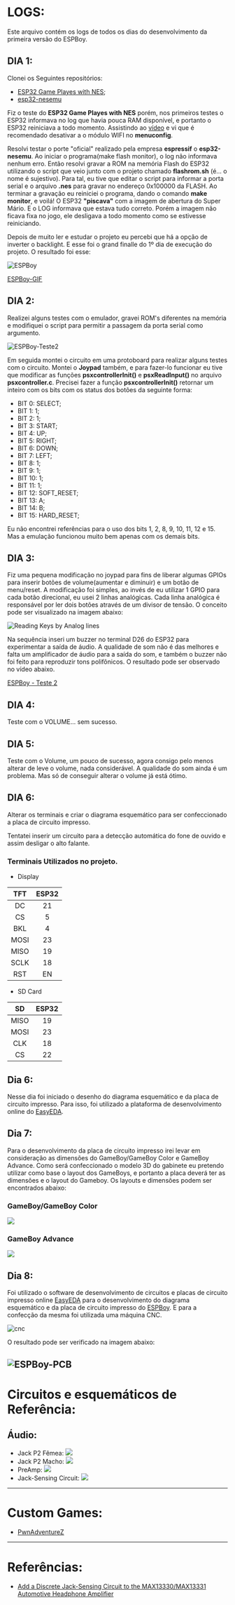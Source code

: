 # LOGS:

Este arquivo contém os logs de todos os dias do desenvolvimento da primeira versão do ESPBoy.

## DIA 1:

Clonei os Seguintes repositórios:

* [ESP32 Game Playes with NES](https://github.com/nickfox-taterli/nes-game-with-sound-esp32);
* [esp32-nesemu](https://github.com/espressif/esp32-nesemu)

Fiz o teste do **ESP32 Game Playes with NES** porém, nos primeiros testes o ESP32 informava no log que havia pouca RAM disponível, e portanto o ESP32 reiniciava a todo momento. Assistindo ao [vídeo](https://www.youtube.com/watch?v=6oSsaTSyXGw) e vi que é recomendado desativar a o módulo WIFI no **menuconfig**.

Resolvi testar o porte "oficial" realizado pela empresa **espressif** o **esp32-nesemu**. Ao iniciar o programa(make flash monitor), o log não informava nenhum erro. Então resolvi gravar a ROM na memória Flash do ESP32 utilizando o script que veio junto com o projeto chamado **flashrom.sh** (é... o nome é sujestivo). Para tal, eu tive que editar o script para informar a porta serial e o arquivo **.nes** para gravar no endereço 0x100000 da FLASH. Ao terminar a gravação eu reiniciei o programa, dando o comando **make monitor**, e voilá! O ESP32 **"piscava"** com a imagem de abertura do Super Mário. E o LOG informava que estava tudo correto. Porém a imagem não ficava fixa no jogo, ele desligava a todo momento como se estivesse reiniciando. 

Depois de muito ler e estudar o projeto eu percebi que há a opção de inverter o backlight. E esse foi o grand finalle do 1º dia de execução do projeto. O resultado foi esse:

![ESPBoy](https://i.imgur.com/Mp6zmX2.jpg)

[ESPBoy-GIF](https://i.imgur.com/GFvoeQj.mp4)

## DIA 2:

Realizei alguns testes com o emulador, gravei ROM's diferentes na memória e modifiquei o script para permitir a passagem da porta serial como argumento.

![ESPBoy-Teste2](https://i.imgur.com/73btcPw.jpg)

Em seguida montei o circuito em uma protoboard para realizar alguns testes com o circuito. Montei o **Joypad** também, e para fazer-lo funcionar eu tive que modificar  as funções **psxcontrollerInit()** e **psxReadInput()** no arquivo **psxcontroller.c**.  Precisei fazer a função **psxcontrollerInit()** retornar um inteiro com os bits com os status dos botões da seguinte forma:

* BIT 0: SELECT;
* BIT 1: 1;
* BIT 2: 1;
* BIT 3: START;
* BIT 4: UP;
* BIT 5: RIGHT;
* BIT 6: DOWN;
* BIT 7: LEFT;
* BIT 8: 1;
* BIT 9: 1;
* BIT 10: 1;
* BIT 11: 1;
* BIT 12: SOFT_RESET;
* BIT 13: A;
* BIT 14: B;
* BIT 15: HARD_RESET;

Eu não encontrei referências para o uso dos bits 1, 2, 8, 9, 10, 11, 12 e 15. Mas a emulação funcionou muito bem apenas com os demais bits.

## DIA 3:

Fiz uma pequena modificação no joypad para fins de liberar algumas GPIOs para inserir botões de volume(aumentar e diminuir) e um botão de menu/reset. A modificação foi simples, ao invés de eu utilizar 1 GPIO para cada botão direcional, eu usei 2 linhas analógicas. Cada linha analógica é responsável por ler dois botões através de um divisor de tensão. O conceito pode ser visualizado na imagem abaixo:

![Reading Keys by Analog lines](https://i.stack.imgur.com/Cq9kc.jpg) 

Na sequência inseri um buzzer no terminal D26 do ESP32 para experimentar a saída de áudio. A qualidade de som não é das melhores e falta um amplificador de áudio para a saída do som, e também o buzzer não foi feito para reproduzir tons polifônicos. O resultado pode ser observado no vídeo abaixo.

[ESPBoy - Teste 2](https://youtu.be/8dRg0GTs4dQ)

## DIA 4:

Teste com o VOLUME... sem sucesso.

## DIA 5:

Teste com o Volume, um pouco de sucesso, agora consigo pelo menos alterar de leve o volume, nada considerável. A qualidade do som ainda é um problema. Mas só de conseguir alterar o volume já está ótimo.

## DIA 6:

Alterar os terminais e criar o diagrama esquemático para ser confeccionado a placa de circuito impresso.

Tentatei inserir um circuito para a detecção automática do fone de ouvido e assim desligar o alto falante. 

### Terminais Utilizados no projeto.

* Display

| TFT | ESP32 |
|:---------:|:------:|
| DC | 21 |
| CS | 5 |
| BKL | 4 |
| MOSI | 23 |
| MISO | 19 |
| SCLK | 18 |
| RST | EN |

* SD Card

| SD | ESP32 |
|:---:|:-------:|
| MISO | 19 |
| MOSI | 23 |
| CLK | 18 |
| CS | 22 | 

## Dia 6:

Nesse dia foi iniciado o desenho do diagrama esquemático e da placa de circuito impresso. Para isso, foi utilizado a plataforma de desenvolvimento online do [EasyEDA](www.easyeda.com).

## Dia 7:

Para o desenvolvimento da placa de circuito impresso irei levar em consideração as dimensões do GameBoy/GameBoy Color e GameBoy Advance. Como será confeccionado o modelo 3D do gabinete eu pretendo utilizar como base o layout dos GameBoys, e portanto a placa deverá ter as dimensões e o layout do Gameboy. Os layouts e dimensões podem ser encontrados abaixo:

### GameBoy/GameBoy Color

![](https://www.the-blueprints.com/modules/vectordrawings/preview-wm/nintendo_gameboy_classic.jpg)

### GameBoy Advance

![](https://vignette.wikia.nocookie.net/mario/images/7/78/Game_Boy_Advance_-_Transparent_Purple_Model.png/revision/latest?cb=20120513192900)

## Dia 8:

Foi utilizado o software de desenvolvimento de circuitos e placas de circuito impresso online [EasyEDA](https://easyeda.com) para o desenvolvimento do diagrama esquemático  e da placa de circuito impresso do [ESPBoy](https://easyeda.com/Calebe94/ESPBoy). E para a confecção da mesma foi utilizada uma máquina CNC. 

![cnc](https://i.imgur.com/iY13WMf.jpg)

O resultado pode ser verificado na imagem abaixo:

![ESPBoy-PCB](https://i.imgur.com/mkLqXRc.jpg)
-------

# Circuitos e esquemáticos de Referência:

## Áudio:

* Jack P2 Fêmea: ![](https://www.avrfreaks.net/sites/default/files/microphone%20jack.jpg)
* Jack P2 Macho: ![](http://cdn3.howtogeek.com/wp-content/uploads/2014/01/iphone-3.5mm-headset-connector-pinout.jpg)
* PreAmp: ![](http://hackaweek.com/hacks/wp-content/uploads/2011/08/transistor-preamp-schematic.jpg)
* Jack-Sensing Circuit: ![](https://www.maximintegrated.com/en/images/appnotes/4607/4607Fig01.gif)

-------

# Custom Games:

* [PwnAdventureZ](https://github.com/Vector35/PwnAdventureZ)

-------
# Referências:

* [Add a Discrete Jack-Sensing Circuit to the MAX13330/MAX13331 Automotive Headphone Amplifier](https://www.maximintegrated.com/en/app-notes/index.mvp/id/4607)